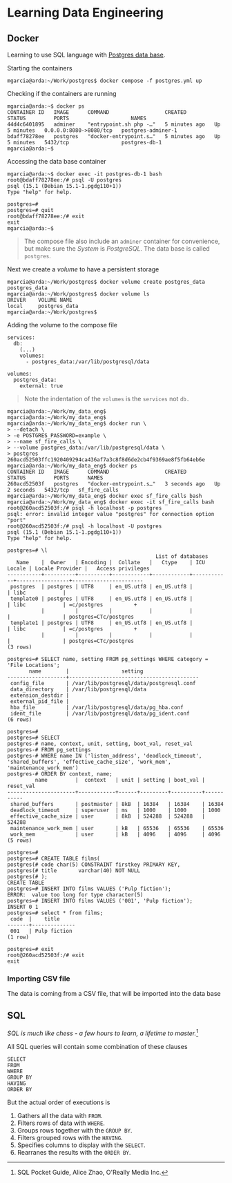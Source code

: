 # Learning Data Engineering

## Docker

Learning to use SQL language with [Postgres data base](https://hub.docker.com/_/postgres/).

Starting the containers

```
mgarcia@arda:~/Work/postgres$ docker compose -f postgres.yml up
```

Checking if the containers are running

```
mgarcia@arda:~$ docker ps
CONTAINER ID   IMAGE      COMMAND                  CREATED         STATUS         PORTS                    NAMES
44d4c6401895   adminer    "entrypoint.sh php -…"   5 minutes ago   Up 5 minutes   0.0.0.0:8080->8080/tcp   postgres-adminer-1
bdaff78278ee   postgres   "docker-entrypoint.s…"   5 minutes ago   Up 5 minutes   5432/tcp                 postgres-db-1
mgarcia@arda:~$
```

Accessing the data base container

```
mgarcia@arda:~$ docker exec -it postgres-db-1 bash
root@bdaff78278ee:/# psql -U postgres
psql (15.1 (Debian 15.1-1.pgdg110+1))
Type "help" for help.

postgres=#
postgres=# quit
root@bdaff78278ee:/# exit
exit
mgarcia@arda:~$
```

> The compose file also include an `adminer` container for convenience, but make sure the _System_ is _PostgreSQL_. The data base is called `postgres`.

Next we create a _volume_ to have a persistent storage

```
mgarcia@arda:~/Work/postgres$ docker volume create postgres_data
postgres_data
mgarcia@arda:~/Work/postgres$ docker volume ls
DRIVER    VOLUME NAME
local     postgres_data
mgarcia@arda:~/Work/postgres$
```

Adding the volume to the compose file

```
services:
  db:
    (...)
    volumes:
      - postgres_data:/var/lib/postgresql/data

volumes:
  postgres_data:
    external: true
```

> Note the indentation of the `volumes` is the `services` not `db.`

```
mgarcia@arda:~/Work/my_data_eng$
mgarcia@arda:~/Work/my_data_eng$
mgarcia@arda:~/Work/my_data_eng$ docker run \
> --detach \
> -e POSTGRES_PASSWORD=example \
> --name sf_fire_calls \
> --volume postgres_data:/var/lib/postgresql/data \
> postgres
260acd52503ffc1920409294ca436af7a3c8f8d6de2cb4f9369ae8f5fb64eb6e
mgarcia@arda:~/Work/my_data_eng$ docker ps
CONTAINER ID   IMAGE      COMMAND                  CREATED         STATUS         PORTS      NAMES
260acd52503f   postgres   "docker-entrypoint.s…"   3 seconds ago   Up 2 seconds   5432/tcp   sf_fire_calls
mgarcia@arda:~/Work/my_data_eng$ docker exec sf_fire_calls bash
mgarcia@arda:~/Work/my_data_eng$ docker exec -it sf_fire_calls bash
root@260acd52503f:/# psql -h localhost -p postgres
psql: error: invalid integer value "postgres" for connection option "port"
root@260acd52503f:/# psql -h localhost -U postgres
psql (15.1 (Debian 15.1-1.pgdg110+1))
Type "help" for help.

postgres=# \l
                                                List of databases
   Name    |  Owner   | Encoding |  Collate   |   Ctype    | ICU Locale | Locale Provider |   Access privileges
-----------+----------+----------+------------+------------+------------+-----------------+-----------------------
 postgres  | postgres | UTF8     | en_US.utf8 | en_US.utf8 |            | libc            |
 template0 | postgres | UTF8     | en_US.utf8 | en_US.utf8 |            | libc            | =c/postgres          +
           |          |          |            |            |            |                 | postgres=CTc/postgres
 template1 | postgres | UTF8     | en_US.utf8 | en_US.utf8 |            | libc            | =c/postgres          +
           |          |          |            |            |            |                 | postgres=CTc/postgres
(3 rows)

postgres=# SELECT name, setting FROM pg_settings WHERE category = 'File Locations';
       name        |                 setting
-------------------+------------------------------------------
 config_file       | /var/lib/postgresql/data/postgresql.conf
 data_directory    | /var/lib/postgresql/data
 extension_destdir |
 external_pid_file |
 hba_file          | /var/lib/postgresql/data/pg_hba.conf
 ident_file        | /var/lib/postgresql/data/pg_ident.conf
(6 rows)

postgres=#
postgres=# SELECT
postgres-# name, context, unit, setting, boot_val, reset_val
postgres-# FROM pg_settings
postgres-# WHERE name IN ('listen_address', 'deadlock_timeout', 'shared_buffers', 'effective_cache_size', 'work_mem', 'maintenance_work_mem')
postgres-# ORDER BY context, name;
         name         |  context   | unit | setting | boot_val | reset_val
----------------------+------------+------+---------+----------+-----------
 shared_buffers       | postmaster | 8kB  | 16384   | 16384    | 16384
 deadlock_timeout     | superuser  | ms   | 1000    | 1000     | 1000
 effective_cache_size | user       | 8kB  | 524288  | 524288   | 524288
 maintenance_work_mem | user       | kB   | 65536   | 65536    | 65536
 work_mem             | user       | kB   | 4096    | 4096     | 4096
(5 rows)

postgres=#
postgres=# CREATE TABLE films(
postgres(# code char(5) CONSTRAINT firstkey PRIMARY KEY,
postgres(# title       varchar(40) NOT NULL
postgres(# );
CREATE TABLE
postgres=# INSERT INTO films VALUES ('Pulp fiction');
ERROR:  value too long for type character(5)
postgres=# INSERT INTO films VALUES ('001', 'Pulp fiction');
INSERT 0 1
postgres=# select * from films;
 code  |    title
-------+--------------
 001   | Pulp fiction
(1 row)

postgres=# exit
root@260acd52503f:/# exit
exit
```

### Importing CSV file

The data is coming from a CSV file, that will be imported into the data base

## SQL

_SQL is much like chess - a few hours to learn, a lifetime to master._[^1]

All SQL queries will contain some combination of these clauses

```
SELECT
FROM
WHERE
GROUP BY
HAVING
ORDER BY
```

But the actual order of executions is

1. Gathers all the data with `FROM`.
1. Filters rows of data with `WHERE`.
1. Groups rows together with the `GROUP BY`.
1. Filters grouped rows with the `HAVING`.
1. Specifies columns to display with the `SELECT`.
1. Rearranes the results with the `ORDER BY`.

[^1]: SQL Pocket Guide, Alice Zhao, O'Really Media Inc.

